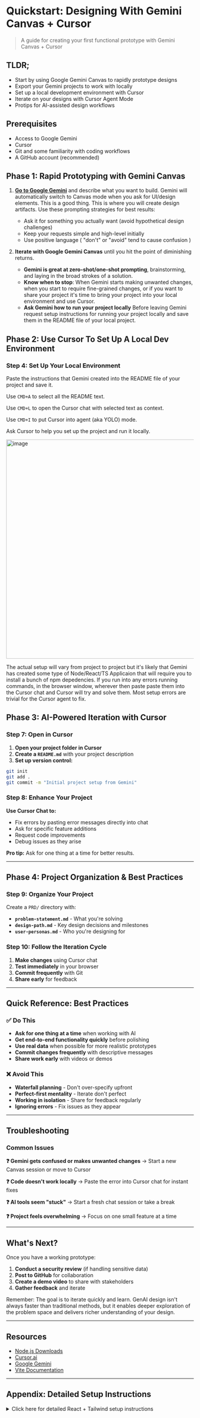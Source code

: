 # Quickstart: Designing With Gemini Canvas + Cursor

> A guide for creating your first functional prototype with Gemini Canvas + Cursor

## TLDR;

- Start by using Google Gemini Canvas to rapidly prototype designs
- Export your Gemini projects to work with locally
- Set up a local development environment with Cursor
- Iterate on your designs with Cursor Agent Mode
- Protips for AI-assisted design workflows

## Prerequisites

- Access to Google Gemini
- Cursor
- Git and some familiarity with coding workflows
- A GitHub account (recommended)

## Phase 1: Rapid Prototyping with Gemini Canvas

1. **[Go to Google Gemini](https://gemini.google.com/app)** and describe what you want to build. Gemini will automatically switch to Canvas mode when you ask for UI/design elements. This is a good thing. This is where you will create design artifacts. Use these prompting strategies for best results:
   - Ask it for something you actually want (avoid hypothetical design challenges)
   - Keep your requests simple and high-level initially
   - Use positive language ( "don't" or "avoid" tend to cause confusion )


2. **Iterate with Google Gemini Canvas** until you hit the point of diminishing returns.
   - **Gemini is great at zero-shot/one-shot prompting**, brainstorming, and laying in the broad strokes of a solution. 
   - **Know when to stop**: When Gemini starts making unwanted changes, when you start to require fine-grained changes, or if you want to share your project it's time to bring your project into your local environment and use Cursor.
   - **Ask Gemini how to run your project locally** Before leaving Gemini request setup instructions for running your project locally and save them in the README file of your local project. 



## Phase 2: Use Cursor To Set Up A Local Dev Environment

### Step 4: Set Up Your Local Environment

Paste the instructions that Gemini created into the README file of your project and save it. 

Use `CMD+A` to select all the README text.

Use `CMD+L` to open the Cursor chat with selected text as context.

Use `CMD+I` to put Cursor into agent (aka YOLO) mode. 

Ask Cursor to help you set up the project and run it locally.

<img width="587" alt="image" src="https://github.com/user-attachments/assets/158e85f9-c35f-4240-a67b-0aa22d88d7d4" />

The actual setup will vary from project to project but it's likely that Gemini has created some type of Node/React/TS Applicaion that will require you to install a bunch of npm depedencies. If you run into any errors running commands, in the browser window, wherever then paste paste them into the Cursor chat and Cursor will try and solve them. Most setup errors are trivial for the Cursor agent to fix.


## Phase 3: AI-Powered Iteration with Cursor

### Step 7: Open in Cursor

1. **Open your project folder in Cursor**
2. **Create a `README.md`** with your project description
3. **Set up version control:**
```bash
git init
git add .
git commit -m "Initial project setup from Gemini"
```

### Step 8: Enhance Your Project

**Use Cursor Chat to:**
- Fix errors by pasting error messages directly into chat
- Ask for specific feature additions
- Request code improvements
- Debug issues as they arise

**Pro tip:** Ask for one thing at a time for better results.

---

## Phase 4: Project Organization & Best Practices

### Step 9: Organize Your Project

Create a `PRD/` directory with:
- **`problem-statement.md`** - What you're solving
- **`design-path.md`** - Key design decisions and milestones
- **`user-personas.md`** - Who you're designing for

### Step 10: Follow the Iteration Cycle

1. **Make changes** using Cursor chat
2. **Test immediately** in your browser
3. **Commit frequently** with Git
4. **Share early** for feedback

---

## Quick Reference: Best Practices

### ✅ Do This
- **Ask for one thing at a time** when working with AI
- **Get end-to-end functionality quickly** before polishing
- **Use real data** when possible for more realistic prototypes
- **Commit changes frequently** with descriptive messages
- **Share work early** with videos or demos

### ❌ Avoid This
- **Waterfall planning** - Don't over-specify upfront
- **Perfect-first mentality** - Iterate don't perfect
- **Working in isolation** - Share for feedback regularly
- **Ignoring errors** - Fix issues as they appear

---

## Troubleshooting

### Common Issues

**❓ Gemini gets confused or makes unwanted changes**
→ Start a new Canvas session or move to Cursor

**❓ Code doesn't work locally**
→ Paste the error into Cursor chat for instant fixes

**❓ AI tools seem "stuck"**
→ Start a fresh chat session or take a break

**❓ Project feels overwhelming**
→ Focus on one small feature at a time

---

## What's Next?

Once you have a working prototype:

1. **Conduct a security review** (if handling sensitive data)
2. **Post to GitHub** for collaboration
3. **Create a demo video** to share with stakeholders
4. **Gather feedback** and iterate

Remember: The goal is to iterate quickly and learn. GenAI design isn't always faster than traditional methods, but it enables deeper exploration of the problem space and delivers richer understanding of your design.

---

## Resources

- [Node.js Downloads](https://nodejs.org)
- [Cursor.ai](https://cursor.ai)
- [Google Gemini](https://gemini.google.com)
- [Vite Documentation](https://vitejs.dev)

---

## Appendix: Detailed Setup Instructions

<details>
<summary>Click here for detailed React + Tailwind setup instructions</summary>

### Detailed React Project Setup

If you need more detailed setup instructions, here's the complete process:

#### 1. Create React Project with Vite
```bash
npm create vite@latest my-notebook-reviewer -- --template react
cd my-notebook-reviewer
npm install
```

#### 2. Install and Configure Tailwind CSS v4
```bash
# Remove old Tailwind packages if they exist
npm uninstall tailwindcss postcss autoprefixer

# Install Tailwind v4
npm install -D tailwindcss@next
npm install -D @tailwindcss/typography
```

#### 3. Configure Tailwind

Create `postcss.config.js`:
```javascript
export default {
  plugins: {
    tailwindcss: {},
    autoprefixer: {},
  },
}
```

Create `tailwind.config.mjs`:
```javascript
/** @type {import('tailwindcss').Config} */
export default {
  content: [
    "./index.html",
    "./src/**/*.{js,ts,jsx,tsx}",
  ],
  theme: {
    extend: {},
  },
  plugins: [
    require('@tailwindcss/typography'),
  ],
}
```

#### 4. Add Tailwind to CSS

Update `src/index.css`:
```css
@tailwind base;
@tailwind components;
@tailwind utilities;
```

#### 5. Install Additional Dependencies

```bash
# If using Markdown
npm install marked

# Start development server
npm run dev
```

</details>


